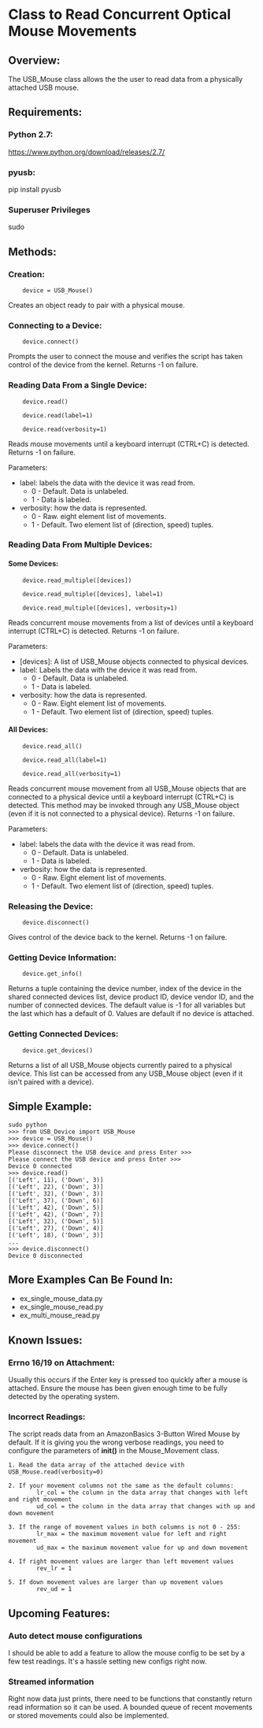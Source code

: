 # Class to Read Concurrent Optical Mouse Movements

## Overview:
The USB_Mouse class allows the the user to read data from a
physically attached USB mouse. 

## Requirements:
###	Python 2.7:
https://www.python.org/download/releases/2.7/

###	pyusb:
pip install pyusb

###	Superuser Privileges
sudo

## Methods:
### Creation: 
```
	device = USB_Mouse()
```
Creates an object ready to pair with a physical mouse.

###	Connecting to a Device:
```
	device.connect()
```
Prompts the user to connect the mouse and verifies the
script has taken control of the device from the kernel.
Returns -1 on failure.

###	Reading Data From a Single Device:
```
	device.read()

	device.read(label=1)

	device.read(verbosity=1)
```
Reads mouse movements until a keyboard interrupt (CTRL+C)
is detected.
Returns -1 on failure.

Parameters: 
* label: labels the data with the device it was read from.
	* 0 - Default. Data is unlabeled.
	* 1 - Data is labeled.
* verbosity: how the data is represented.
	* 0 - Raw. eight element list of movements.
	* 1 - Default. Two element list of (direction, speed) tuples.

### Reading Data From Multiple Devices:
#### Some Devices:
```
	device.read_multiple([devices]) 
					
	device.read_multiple([devices], label=1)

	device.read_multiple([devices], verbosity=1)
```
Reads concurrent mouse movements from a list of devices
until a keyboard interrupt (CTRL+C) is detected.
Returns -1 on failure.

Parameters: 
* [devices]: A list of USB_Mouse objects connected to physical devices.
* label: Labels the data with the device it was read from.
	* 0 - Default. Data is unlabeled.
	* 1 - Data is labeled.
* verbosity: how the data is represented.
	* 0 - Raw. Eight element list of movements.
	* 1 - Default. Two element list of (direction, speed) tuples.

#### All Devices:
```
	device.read_all()
	
	device.read_all(label=1)

	device.read_all(verbosity=1)
```
Reads concurrent mouse movement from all USB_Mouse objects that
are connected to a physical device until a keyboard interrupt (CTRL+C)
is detected. This method may be invoked through any USB_Mouse object 
(even if it is not connected to a physical device).
Returns -1 on failure.

Parameters: 
* label: labels the data with the device it was read from.
	* 0 - Default. Data is unlabeled.
	* 1 - Data is labeled.
* verbosity: how the data is represented.
	* 0 - Raw. Eight element list of movements.
	* 1 - Default. Two element list of (direction, speed) tuples.

###	Releasing the Device:
```
	device.disconnect()
```
Gives control of the device back to the kernel. 
Returns -1 on failure.

### Getting Device Information:
```
	device.get_info()
```
Returns a tuple containing the device number, index of the device
in the shared connected devices list, device product ID,
device vendor ID, and the number of connected devices. The default
value is -1 for all variables but the last which has a default of 0.
Values are default if no device is attached.

### Getting Connected Devices:
```
	device.get_devices()
```
Returns a list of all USB_Mouse objects currently paired to a physical
device. This list can be accessed from any USB_Mouse object (even
if it isn't paired with a device).
			  
##	Simple Example:
``` 
sudo python 
>>> from USB_Device import USB_Mouse
>>> device = USB_Mouse()
>>> device.connect()
Please disconnect the USB device and press Enter >>>
Please connect the USB device and press Enter >>>
Device 0 connected
>>> device.read()
[('Left', 11), ('Down', 3)]
[('Left', 22), ('Down', 3)]
[('Left', 32), ('Down', 3)]
[('Left', 37), ('Down', 6)]
[('Left', 42), ('Down', 5)]
[('Left', 42), ('Down', 7)]
[('Left', 32), ('Down', 5)]
[('Left', 27), ('Down', 4)]
[('Left', 18), ('Down', 3)]
...
>>> device.disconnect()
Device 0 disconnected
```

## More Examples Can Be Found In:
* ex_single_mouse_data.py
* ex_single_mouse_read.py
* ex_multi_mouse_read.py

## Known Issues:
### Errno 16/19 on Attachment:
Usually this occurs if the Enter key is pressed too quickly after a
mouse is attached. Ensure the mouse has been given enough time to 
be fully detected by the operating system.

### Incorrect Readings:
The script reads data from an AmazonBasics 3-Button Wired Mouse by default.
If it is giving you the wrong verbose readings, you need to configure the 
parameters of __init()__ in the Mouse_Movement class.

	1. Read the data array of the attached device with USB_Mouse.read(verbosity=0)
	
	2. If your movement columns not the same as the default columns:
			lr_col = the column in the data array that changes with left and right movement
			ud_col = the column in the data array that changes with up and down movement
	
	3. If the range of movement values in both columns is not 0 - 255:
			lr_max = the maximum movement value for left and right movement
			ud_max = the maximum movement value for up and down movement
	
	4. If right movement values are larger than left movement values
			rev_lr = 1
	
	5. If down movement values are larger than up movement values
			rev_ud = 1

## Upcoming Features:
### Auto detect mouse configurations
I should be able to add a feature to allow the mouse config to be set by a few test readings. It's a hassle setting new configs right now.

### Streamed information
Right now data just prints, there need to be functions that constantly return read information so it can be used.
A bounded queue of recent movements or stored movements could also be implemented.
